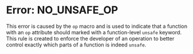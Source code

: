 # Error: NO_UNSAFE_OP

This error is caused by the `op` macro and is used to indicate that a function
with an `op` attribute should marked with a function-level `unsafe` keyword.
This rule is created to enforce the developer of an operation to better control
exactly which parts of a function is indeed `unsafe`.
